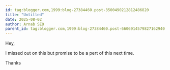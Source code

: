 ```yaml
---
id: tag:blogger.com,1999:blog-27384460.post-3500490212812486820
title: "Untitled"
date: 2025-08-02
author: Arnab SEO
parent_id: tag:blogger.com,1999:blog-27384460.post-6606914579827162940
---
```


Hey,

I missed out on this but promise to be a pert of this next time.

Thanks